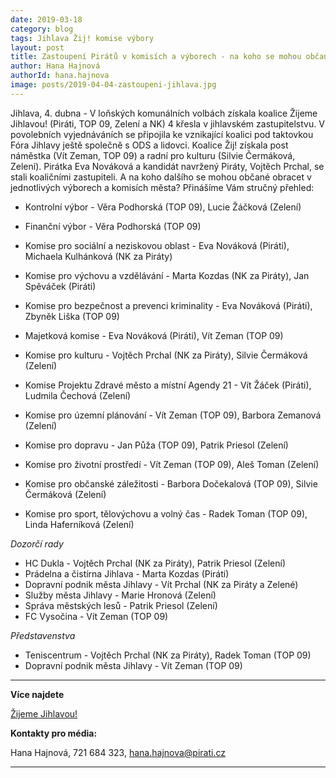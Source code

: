 ```yaml
---
date: 2019-03-18
category: blog
tags: Jihlava Žij! komise výbory
layout: post
title: Zastoupení Pirátů v komisích a výborech - na koho se mohou občané obracet v Jihlavě
author: Hana Hajnová
authorId: hana.hajnova  
image: posts/2019-04-04-zastoupeni-jihlava.jpg
---
```

Jihlava, 4. dubna - V loňských komunálních volbách získala koalice Žijeme Jihlavou! (Piráti, TOP 09, Zelení a NK) 4 křesla v jihlavském zastupitelstvu. V povolebních vyjednáváních se připojila ke vznikající koalici pod taktovkou Fóra Jihlavy ještě společně s ODS a lidovci. Koalice Žij! získala post náměstka (Vít Zeman, TOP 09) a radní pro kulturu (Silvie Čermáková, Zelení). Pirátka Eva Nováková a kandidát navržený Piráty, Vojtěch Prchal, se stali koaličními zastupiteli. A na koho dalšího se mohou občané obracet v jednotlivých výborech a komisích města? 
Přinášíme Vám stručný přehled:

* Kontrolní výbor - Věra Podhorská (TOP 09), Lucie Žáčková (Zelení)
* Finanční výbor - Věra Podhorská (TOP 09)

* Komise pro sociální a neziskovou oblast - Eva Nováková (Piráti), Michaela Kulhánková (NK za Piráty)
* Komise pro výchovu a vzdělávání - Marta Kozdas (NK za Piráty), Jan Spěváček (Piráti)
* Komise pro bezpečnost a prevenci kriminality - Eva Nováková (Piráti), Zbyněk Liška (TOP 09)
* Majetková komise - Eva Nováková (Piráti), Vít Zeman (TOP 09)
* Komise pro kulturu - Vojtěch Prchal (NK za Piráty), Silvie Čermáková (Zelení)
* Komise Projektu Zdravé město a místní Agendy 21 - Vít Žáček (Piráti), Ludmila Čechová (Zelení)
* Komise pro územní plánování - Vít Zeman (TOP 09), Barbora Zemanová (Zelení)
* Komise pro dopravu - Jan Půža (TOP 09), Patrik Priesol (Zelení)
* Komise pro životní prostředí - Vít Zeman (TOP 09), Aleš Toman (Zelení)
* Komise pro občanské záležitosti - Barbora Dočekalová (TOP 09), Silvie Čermáková (Zelení)
* Komise pro sport, tělovýchovu a volný čas - Radek Toman (TOP 09), Linda Haferníková (Zelení)


*Dozorčí rady*
* HC Dukla - Vojtěch Prchal (NK za Piráty), Patrik Priesol (Zelení)
* Prádelna a čistírna Jihlava - Marta Kozdas (Piráti)
* Dopravní podnik města Jihlavy - Vít Prchal (NK za Piráty a Zelené)
* Služby města Jihlavy - Marie Hronová (Zelení)
* Správa městských lesů - Patrik Priesol (Zelení)
* FC Vysočina - Vít Zeman (TOP 09)

*Představenstva*
* Teniscentrum - Vojtěch Prchal (NK za Piráty), Radek Toman (TOP 09)
* Dopravní podnik města Jihlavy - Vít Zeman (TOP 09)

---

**Více najdete**

[Žijeme Jihlavou!](http://www.zijemejihlavou.cz/cs/)


**Kontakty pro média:**

Hana Hajnová, 721 684 323, hana.hajnova@pirati.cz

---

